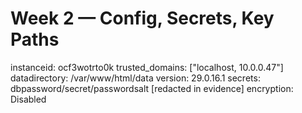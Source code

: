# Week 2 — Config, Secrets, Key Paths

instanceid: ocf3wotrto0k
trusted_domains: ["localhost, 10.0.0.47"]
datadirectory: /var/www/html/data
version: 29.0.16.1
secrets: dbpassword/secret/passwordsalt [redacted in evidence]
encryption: Disabled
